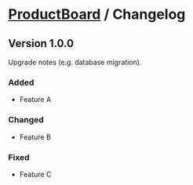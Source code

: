 # [ProductBoard](README.md) / Changelog

## Version 1.0.0
Upgrade notes (e.g. database migration).
### Added
* Feature A
### Changed
* Feature B
### Fixed
* Feature C